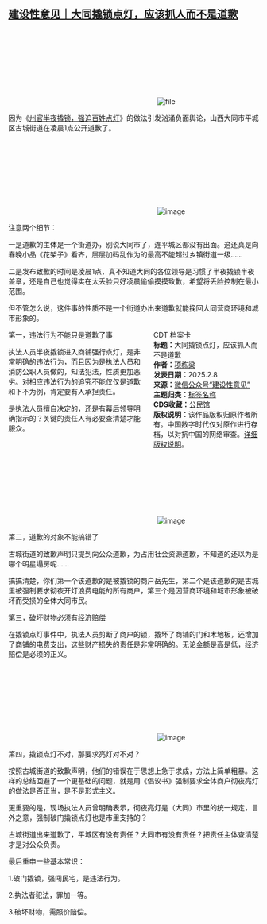 <!--1739017292000-->
[建设性意见｜大同撬锁点灯，应该抓人而不是道歉](https://chinadigitaltimes.net/chinese/715681.html)
------

<p><img decoding="async" src="data:image/svg+xml,%3Csvg%20xmlns='http://www.w3.org/2000/svg'%20viewBox='0%200%200%200'%3E%3C/svg%3E" alt="file" data-lazy-src="https://chinadigitaltimes.net/chinese/files/2025/02/image-1739017154894.png"><noscript><img decoding="async" src="https://chinadigitaltimes.net/chinese/files/2025/02/image-1739017154894.png" alt="file"></noscript></p><p>因为《<a href="https://mp.weixin.qq.com/s?__biz=Mzg4NTc4NjQzNg==&amp;mid=2247493036&amp;idx=1&amp;sn=6dc119768f25f28a365a6fce08a06e05&amp;scene=21#wechat_redirect">州官半夜撬锁，强迫百姓点灯</a>》的做法引发汹涌负面舆论，山西大同市平城区古城街道在凌晨1点公开道歉了。</p><p><img decoding="async" src="data:image/svg+xml,%3Csvg%20xmlns='http://www.w3.org/2000/svg'%20viewBox='0%200%200%200'%3E%3C/svg%3E" alt="image" data-lazy-src="https://chinadigitaltimes.net/chinese/files/2025/02/post-715681-67a74c4ce467b."><noscript><img decoding="async" src="https://chinadigitaltimes.net/chinese/files/2025/02/post-715681-67a74c4ce467b." alt="image"></noscript></p><p>注意两个细节：</p><p>一是道歉的主体是一个街道办，别说大同市了，连平城区都没有出面。这还真是向春晚小品《花架子》看齐，层层加码乱作为的最高不能超过乡镇街道一级……</p><p>二是发布致歉的时间是凌晨1点，真不知道大同的各位领导是习惯了半夜撬锁半夜盖章，还是自己也觉得实在太丢脸只好凌晨偷偷摸摸致歉，希望将丢脸控制在最小范围。</p><p>但不管怎么说，这件事的性质不是一个街道办出来道歉就能挽回大同营商环境和城市形象的。</p><div style="width:42%;float:right;padding-left:20px;"><div class="su-spoiler su-spoiler-style-fancy su-spoiler-icon-chevron-circle" data-scroll-offset="0" data-anchor-in-url="no"><div class="su-spoiler-title" tabindex="0" role="button"><span class="su-spoiler-icon"></span>CDT 档案卡</div><div class="su-spoiler-content su-u-clearfix su-u-trim"><strong>标题：</strong>大同撬锁点灯，应该抓人而不是道歉<br><strong>作者：</strong><a href="https://chinadigitaltimes.net/space/建设性意见" target="_blank">项栋梁</a><br><strong>发表日期：</strong>2025.2.8<br><strong>来源：</strong><a href="https://web.archive.org/web/*/https://mp.weixin.qq.com/s/PAmI9ILD56EI_kKDr3I58g" target="_blank">微信公众号“建设性意见”</a><br><strong>主题归类：</strong><a href="https://chinadigitaltimes.net/space/标签名称" target="_blank">标签名称</a><br><strong>CDS收藏：</strong><a href="https://chinadigitaltimes.net/space/%E5%85%AC%E6%B0%91%E9%A6%86" target="_blank" rel="noopener">公民馆</a><br><strong>版权说明：</strong>该作品版权归原作者所有。中国数字时代仅对原作进行存档，以对抗中国的网络审查。<a href="https://chinadigitaltimes.net/chinese/copyright">详细版权说明</a>。</div></div></div><p>第一，违法行为不能只是道歉了事</p><p>执法人员半夜撬锁进入商铺强行点灯，是非常明确的违法行为，而且因为是执法人员和消防公职人员做的，知法犯法，性质更加恶劣。对相应违法行为的追究不能仅仅是道歉和下不为例，肯定要有人承担责任。</p><p>是执法人员擅自决定的，还是有幕后领导明确指示的？关键的责任人有必要查清楚才能服众。</p><p><img decoding="async" src="data:image/svg+xml,%3Csvg%20xmlns='http://www.w3.org/2000/svg'%20viewBox='0%200%200%200'%3E%3C/svg%3E" alt="image" data-lazy-src="https://chinadigitaltimes.net/chinese/files/2025/02/post-715681-67a74c4cee468."><noscript><img decoding="async" src="https://chinadigitaltimes.net/chinese/files/2025/02/post-715681-67a74c4cee468." alt="image"></noscript></p><p>第二，道歉的对象不能搞错了</p><p>古城街道的致歉声明只提到向公众道歉，为占用社会资源道歉，不知道的还以为是哪个明星塌房呢……</p><p>搞搞清楚，你们第一个该道歉的是被撬锁的商户岳先生，第二个是该道歉的是古城里被强制要求彻夜开灯浪费电能的所有商户，第三个是因营商环境和城市形象被破坏而受损的全体大同市民。</p><p>第三，破坏财物必须有经济赔偿</p><p>在撬锁点灯事件中，执法人员剪断了商户的锁，撬坏了商铺的门和木地板，还增加了商铺的电费支出，这些财产损失的责任是非常明确的。无论金额是高是低，经济赔偿是必须的正义。</p><p><img decoding="async" src="data:image/svg+xml,%3Csvg%20xmlns='http://www.w3.org/2000/svg'%20viewBox='0%200%200%200'%3E%3C/svg%3E" alt="image" data-lazy-src="https://chinadigitaltimes.net/chinese/files/2025/02/post-715681-67a74c4d04e90."><noscript><img decoding="async" src="https://chinadigitaltimes.net/chinese/files/2025/02/post-715681-67a74c4d04e90." alt="image"></noscript></p><p>第四，撬锁点灯不对，那要求亮灯对不对？</p><p>按照古城街道的致歉声明，他们的错误在于思想上急于求成，方法上简单粗暴。这样的总结回避了一个更基础的问题，就是用《倡议书》强制要求全体商户彻夜亮灯的做法是否正当，是不是形式主义。</p><p>更重要的是，现场执法人员曾明确表示，彻夜亮灯是（大同）市里的统一规定，言外之意，强制破门撬锁点灯也是市里支持的？</p><p>古城街道出来道歉了，平城区有没有责任？大同市有没有责任？把责任主体查清楚才是对公众负责。</p><p>最后重申一些基本常识：</p><p>1.破门撬锁，强闯民宅，是违法行为。</p><p>2.执法者犯法，罪加一等。</p><p>3.破坏财物，需照价赔偿。</p><div class="addtoany_share_save_container addtoany_content addtoany_content_bottom"><div class="a2a_kit a2a_kit_size_32 addtoany_list" data-a2a-url="https://chinadigitaltimes.net/chinese/715681.html" data-a2a-title="建设性意见｜大同撬锁点灯，应该抓人而不是道歉"><a class="a2a_button_facebook" href="https://www.addtoany.com/add_to/facebook?linkurl=https%3A%2F%2Fchinadigitaltimes.net%2Fchinese%2F715681.html&amp;linkname=%E5%BB%BA%E8%AE%BE%E6%80%A7%E6%84%8F%E8%A7%81%EF%BD%9C%E5%A4%A7%E5%90%8C%E6%92%AC%E9%94%81%E7%82%B9%E7%81%AF%EF%BC%8C%E5%BA%94%E8%AF%A5%E6%8A%93%E4%BA%BA%E8%80%8C%E4%B8%8D%E6%98%AF%E9%81%93%E6%AD%89" title="Facebook" rel="nofollow noopener" target="_blank"></a><a class="a2a_button_twitter" href="https://www.addtoany.com/add_to/twitter?linkurl=https%3A%2F%2Fchinadigitaltimes.net%2Fchinese%2F715681.html&amp;linkname=%E5%BB%BA%E8%AE%BE%E6%80%A7%E6%84%8F%E8%A7%81%EF%BD%9C%E5%A4%A7%E5%90%8C%E6%92%AC%E9%94%81%E7%82%B9%E7%81%AF%EF%BC%8C%E5%BA%94%E8%AF%A5%E6%8A%93%E4%BA%BA%E8%80%8C%E4%B8%8D%E6%98%AF%E9%81%93%E6%AD%89" title="Twitter" rel="nofollow noopener" target="_blank"></a><a class="a2a_button_telegram" href="https://www.addtoany.com/add_to/telegram?linkurl=https%3A%2F%2Fchinadigitaltimes.net%2Fchinese%2F715681.html&amp;linkname=%E5%BB%BA%E8%AE%BE%E6%80%A7%E6%84%8F%E8%A7%81%EF%BD%9C%E5%A4%A7%E5%90%8C%E6%92%AC%E9%94%81%E7%82%B9%E7%81%AF%EF%BC%8C%E5%BA%94%E8%AF%A5%E6%8A%93%E4%BA%BA%E8%80%8C%E4%B8%8D%E6%98%AF%E9%81%93%E6%AD%89" title="Telegram" rel="nofollow noopener" target="_blank"></a><a class="a2a_button_reddit" href="https://www.addtoany.com/add_to/reddit?linkurl=https%3A%2F%2Fchinadigitaltimes.net%2Fchinese%2F715681.html&amp;linkname=%E5%BB%BA%E8%AE%BE%E6%80%A7%E6%84%8F%E8%A7%81%EF%BD%9C%E5%A4%A7%E5%90%8C%E6%92%AC%E9%94%81%E7%82%B9%E7%81%AF%EF%BC%8C%E5%BA%94%E8%AF%A5%E6%8A%93%E4%BA%BA%E8%80%8C%E4%B8%8D%E6%98%AF%E9%81%93%E6%AD%89" title="Reddit" rel="nofollow noopener" target="_blank"></a><a class="a2a_button_whatsapp" href="https://www.addtoany.com/add_to/whatsapp?linkurl=https%3A%2F%2Fchinadigitaltimes.net%2Fchinese%2F715681.html&amp;linkname=%E5%BB%BA%E8%AE%BE%E6%80%A7%E6%84%8F%E8%A7%81%EF%BD%9C%E5%A4%A7%E5%90%8C%E6%92%AC%E9%94%81%E7%82%B9%E7%81%AF%EF%BC%8C%E5%BA%94%E8%AF%A5%E6%8A%93%E4%BA%BA%E8%80%8C%E4%B8%8D%E6%98%AF%E9%81%93%E6%AD%89" title="WhatsApp" rel="nofollow noopener" target="_blank"></a><a class="a2a_button_email" href="https://www.addtoany.com/add_to/email?linkurl=https%3A%2F%2Fchinadigitaltimes.net%2Fchinese%2F715681.html&amp;linkname=%E5%BB%BA%E8%AE%BE%E6%80%A7%E6%84%8F%E8%A7%81%EF%BD%9C%E5%A4%A7%E5%90%8C%E6%92%AC%E9%94%81%E7%82%B9%E7%81%AF%EF%BC%8C%E5%BA%94%E8%AF%A5%E6%8A%93%E4%BA%BA%E8%80%8C%E4%B8%8D%E6%98%AF%E9%81%93%E6%AD%89" title="Email" rel="nofollow noopener" target="_blank"></a><a class="a2a_button_copy_link" href="https://www.addtoany.com/add_to/copy_link?linkurl=https%3A%2F%2Fchinadigitaltimes.net%2Fchinese%2F715681.html&amp;linkname=%E5%BB%BA%E8%AE%BE%E6%80%A7%E6%84%8F%E8%A7%81%EF%BD%9C%E5%A4%A7%E5%90%8C%E6%92%AC%E9%94%81%E7%82%B9%E7%81%AF%EF%BC%8C%E5%BA%94%E8%AF%A5%E6%8A%93%E4%BA%BA%E8%80%8C%E4%B8%8D%E6%98%AF%E9%81%93%E6%AD%89" title="Copy Link" rel="nofollow noopener" target="_blank"></a><a class="a2a_dd addtoany_share_save addtoany_share" href="https://www.addtoany.com/share"></a></div></div>
